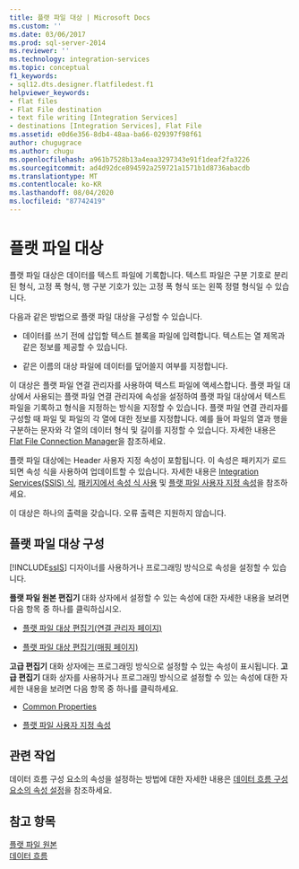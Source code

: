 ```yaml
---
title: 플랫 파일 대상 | Microsoft Docs
ms.custom: ''
ms.date: 03/06/2017
ms.prod: sql-server-2014
ms.reviewer: ''
ms.technology: integration-services
ms.topic: conceptual
f1_keywords:
- sql12.dts.designer.flatfiledest.f1
helpviewer_keywords:
- flat files
- Flat File destination
- text file writing [Integration Services]
- destinations [Integration Services], Flat File
ms.assetid: e0d6e356-8db4-48aa-ba66-029397f98f61
author: chugugrace
ms.author: chugu
ms.openlocfilehash: a961b7528b13a4eaa3297343e91f1deaf2fa3226
ms.sourcegitcommit: ad4d92dce894592a259721a1571b1d8736abacdb
ms.translationtype: MT
ms.contentlocale: ko-KR
ms.lasthandoff: 08/04/2020
ms.locfileid: "87742419"
---
```

# <a name="flat-file-destination"></a>플랫 파일 대상
  플랫 파일 대상은 데이터를 텍스트 파일에 기록합니다. 텍스트 파일은 구분 기호로 분리된 형식, 고정 폭 형식, 행 구분 기호가 있는 고정 폭 형식 또는 왼쪽 정렬 형식일 수 있습니다.  
  
 다음과 같은 방법으로 플랫 파일 대상을 구성할 수 있습니다.  
  
-   데이터를 쓰기 전에 삽입할 텍스트 블록을 파일에 입력합니다. 텍스트는 열 제목과 같은 정보를 제공할 수 있습니다.  
  
-   같은 이름의 대상 파일에 데이터를 덮어쓸지 여부를 지정합니다.  
  
 이 대상은 플랫 파일 연결 관리자를 사용하여 텍스트 파일에 액세스합니다. 플랫 파일 대상에서 사용되는 플랫 파일 연결 관리자에 속성을 설정하여 플랫 파일 대상에서 텍스트 파일을 기록하고 형식을 지정하는 방식을 지정할 수 있습니다. 플랫 파일 연결 관리자를 구성할 때 파일 및 파일의 각 열에 대한 정보를 지정합니다. 예를 들어 파일의 열과 행을 구분하는 문자와 각 열의 데이터 형식 및 길이를 지정할 수 있습니다. 자세한 내용은 [Flat File Connection Manager](../connection-manager/file-connection-manager.md)을 참조하세요.  
  
 플랫 파일 대상에는 Header 사용자 지정 속성이 포함됩니다. 이 속성은 패키지가 로드되면 속성 식을 사용하여 업데이트할 수 있습니다. 자세한 내용은 [Integration Services&#40;SSIS&#41; 식](../expressions/integration-services-ssis-expressions.md), [패키지에서 속성 식 사용](../expressions/use-property-expressions-in-packages.md) 및 [플랫 파일 사용자 지정 속성](flat-file-custom-properties.md)을 참조하세요.  
  
 이 대상은 하나의 출력을 갖습니다. 오류 출력은 지원하지 않습니다.  
  
## <a name="configuration-of-the-flat-file-destination"></a>플랫 파일 대상 구성  
 [!INCLUDE[ssIS](../../includes/ssis-md.md)] 디자이너를 사용하거나 프로그래밍 방식으로 속성을 설정할 수 있습니다.  
  
 **플랫 파일 원본 편집기** 대화 상자에서 설정할 수 있는 속성에 대한 자세한 내용을 보려면 다음 항목 중 하나를 클릭하십시오.  
  
-   [플랫 파일 대상 편집기&#40;연결 관리자 페이지&#41;](../flat-file-destination-editor-connection-manager-page.md)  
  
-   [플랫 파일 대상 편집기&#40;매핑 페이지&#41;](../flat-file-destination-editor-mappings-page.md)  
  
 **고급 편집기** 대화 상자에는 프로그래밍 방식으로 설정할 수 있는 속성이 표시됩니다. **고급 편집기** 대화 상자를 사용하거나 프로그래밍 방식으로 설정할 수 있는 속성에 대한 자세한 내용을 보려면 다음 항목 중 하나를 클릭하세요.  
  
-   [Common Properties](../common-properties.md)  
  
-   [플랫 파일 사용자 지정 속성](flat-file-custom-properties.md)  
  
## <a name="related-tasks"></a>관련 작업  
 데이터 흐름 구성 요소의 속성을 설정하는 방법에 대한 자세한 내용은 [데이터 흐름 구성 요소의 속성 설정](set-the-properties-of-a-data-flow-component.md)을 참조하세요.  
  
## <a name="see-also"></a>참고 항목  
 [플랫 파일 원본](flat-file-source.md)   
 [데이터 흐름](data-flow.md)  
  
  
